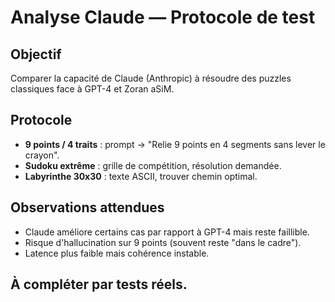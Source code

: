 
# Analyse Claude — Protocole de test

## Objectif
Comparer la capacité de Claude (Anthropic) à résoudre des puzzles classiques face à GPT-4 et Zoran aSiM.

## Protocole
- **9 points / 4 traits** : prompt → "Relie 9 points en 4 segments sans lever le crayon".
- **Sudoku extrême** : grille de compétition, résolution demandée.
- **Labyrinthe 30x30** : texte ASCII, trouver chemin optimal.

## Observations attendues
- Claude améliore certains cas par rapport à GPT-4 mais reste faillible.
- Risque d'hallucination sur 9 points (souvent reste "dans le cadre").
- Latence plus faible mais cohérence instable.

## À compléter par tests réels.
